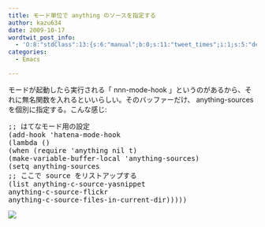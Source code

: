 ```yaml
---
title: モード単位で anything のソースを指定する
author: kazu634
date: 2009-10-17
wordtwit_post_info:
  - 'O:8:"stdClass":13:{s:6:"manual";b:0;s:11:"tweet_times";i:1;s:5:"delay";i:0;s:7:"enabled";i:1;s:10:"separation";s:2:"60";s:7:"version";s:3:"3.7";s:14:"tweet_template";b:0;s:6:"status";i:2;s:6:"result";a:0:{}s:13:"tweet_counter";i:2;s:13:"tweet_log_ids";a:1:{i:0;i:4843;}s:9:"hash_tags";a:0:{}s:8:"accounts";a:1:{i:0;s:7:"kazu634";}}'
categories:
  - Emacs

---
```

<div class="section">
<p>
    モードが起動したら実行される「 nnn-mode-hook 」というのがあるから、それに無名関数を入れるといいらしい。そのバッファーだけ、 anything-sources を個別に指定する。こんな感じ:
</p>
  
<pre class="syntax-highlight">
<span class="synComment">;; はてなモード用の設定</span>
<span class="synSpecial">(</span>add-hook <span class="synSpecial">'</span><span class="synIdentifier">hatena-mode-hook</span>
<span class="synSpecial">(</span><span class="synStatement">lambda</span> <span class="synSpecial">()</span>
<span class="synSpecial">(</span><span class="synStatement">when</span> <span class="synSpecial">(</span><span class="synStatement">require</span> <span class="synSpecial">'</span><span class="synIdentifier">anything</span> <span class="synStatement">nil</span> <span class="synStatement">t</span><span class="synSpecial">)</span>
<span class="synSpecial">(</span>make-variable-buffer-local <span class="synSpecial">'</span><span class="synIdentifier">anything-sources</span><span class="synSpecial">)</span>
<span class="synSpecial">(</span><span class="synStatement">setq</span> anything-sources
<span class="synComment">;; ここで source をリストアップする</span>
<span class="synSpecial">(</span><span class="synStatement">list</span> anything-c-source-yasnippet
anything-c-source-flickr
anything-c-source-files-in-current-dir<span class="synSpecial">)))))</span>
</pre>
  
<p>
<center>
</center>
</p>
  
<p>
<a href="http://flickr.com/photos/42332031@N02/4019489058/" onclick="__gaTracker('send', 'event', 'outbound-article', 'http://flickr.com/photos/42332031@N02/4019489058/', '');" title="Anythingの設定(hatena-mode)"><img src="http://farm4.static.flickr.com/3517/4019489058_2df9d0207b.jpg" /></a>
</p></p>
</div>

